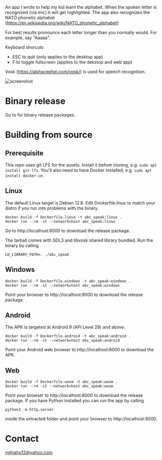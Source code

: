 An app I wrote to help my kid learn the alphabet. 
When the spoken letter is recognized (via mic) it will get highlighted.
The app also recognizes the NATO phonetic alphabet (https://en.wikipedia.org/wiki/NATO_phonetic_alphabet)

For best results pronounce each letter longer than you normally would. For example, say "Aaaaa".

Keyboard shorcuts
- ESC to quit (only applies to the desktop app)
- F to toggle fullscreen (applies to the dekstop and web app)

Vosk (https://alphacephei.com/vosk/) is used for speech recognition. 

![screenshot](screenshot.png)

# Binary release
Go to for binary release packages.

# Building from source
## Prerequisite
This repo uses git LFS for the assets. Install it before cloning, e.g. ```sudo apt install git-lfs```.
You'll also need to have Docker installed, e.g. ```sudo apt install docker-ce```.

## Linux
The default Linux target is Debian 12.8. Edit Dockerfile.linux to match your distro if you run into problems with the binary.

```
docker build -f Dockerfile.linux -t abc_speak:linux .
docker run --rm -it --network=host abc_speak:linux
```
Go to http://localhost:8000 to download the release package.

The tarball comes with SDL3 and libvosk shared library bundled. Run the binary by calling
```
LD_LIBRARY_PATH=. ./abc_speak
```

## Windows
```
docker build -f Dockerfile.windows -t abc_speak:windows .
docker run --rm -it --network=host abc_speak:windows
```

Point your browser to http://localhost:8000 to download the release package.

## Android
The APK is targeted at Android 9 (API Level 28) and above.

```
docker build -f Dockerfile.android -t abc_speak:android .
docker run --rm -it --network=host abc_speak:android
```

Point your Android web browser to http://localhost:8000 to download the APK.

## Web
```
docker build -f Dockerfile.wasm -t abc_speak:wasm .
docker run --rm -it --network=host abc_speak:wasm
```

Point your browser to http://localhost:8000 to download the release package.
If you have Python installed you can run the app by calling

```
python3 -m http.server
```

inside the extracted folder and point your browser to http://localhost:8000.

# Contact
nghiaho12@yahoo.com
